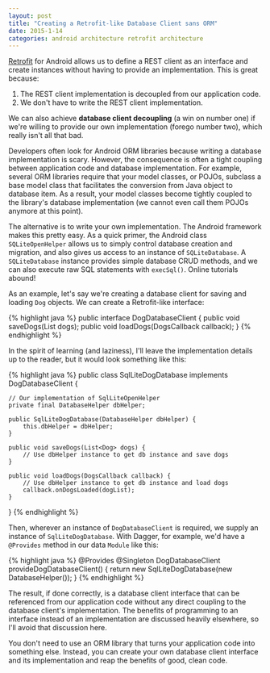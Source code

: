 ```yaml
---
layout: post
title: "Creating a Retrofit-like Database Client sans ORM"
date: 2015-1-14
categories: android architecture retrofit architecture
---
```

[Retrofit](http://square.github.io/retrofit/) for Android allows us to define a REST client as an interface and create instances without having to provide an implementation. This is great because:

1. The REST client implementation is decoupled from our application code.
2. We don't have to write the REST client implementation.

We can also achieve **database client decoupling** (a win on number one) if we're willing to provide our own implementation (forego number two), which really isn't all that bad.

Developers often look for Android ORM libraries because writing a database implementation is scary. However, the consequence is often a tight coupling between application code and database implementation. For example, several ORM libraries require that your model classes, or POJOs, subclass a base model class that facilitates the conversion from Java object to database item. As a result, your model classes become tightly coupled to the library's database implementation (we cannot even call them POJOs anymore at this point).

The alternative is to write your own implementation. The Android framework makes this pretty easy. As a quick primer, the Android class `SQLiteOpenHelper` allows us to simply control database creation and migration, and also gives us access to an instance of `SQLiteDatabase`. A `SQLiteDatabase` instance provides simple database CRUD methods, and we can also execute raw SQL statements with `execSql()`. Online tutorials abound!

As an example, let's say we're creating a database client for saving and loading `Dog` objects. We can create a Retrofit-like interface:

{% highlight java %}
public interface DogDatabaseClient {
    public void saveDogs(List<Dog> dogs);
    public void loadDogs(DogsCallback callback);
}
{% endhighlight %}

In the spirit of learning (and laziness), I'll leave the implementation details up to the reader, but it would look something like this:

{% highlight java %}
public class SqlLiteDogDatabase implements DogDatabaseClient {

    // Our implementation of SqlLiteOpenHelper
    private final DatabaseHelper dbHelper;    

    public SqlLiteDogDatabase(DatabaseHelper dbHelper) {
        this.dbHelper = dbHelper;
    }

    public void saveDogs(List<Dog> dogs) {
        // Use dbHelper instance to get db instance and save dogs
    }

    public void loadDogs(DogsCallback callback) {
        // Use dbHelper instance to get db instance and load dogs
        callback.onDogsLoaded(dogList);
    }
}
{% endhighlight %}

Then, wherever an instance of `DogDatabaseClient` is required, we supply an instance of `SqlLiteDogDatabase`. With Dagger, for example, we'd have a `@Provides` method in our data `Module` like this:

{% highlight java %}
@Provides @Singleton
DogDatabaseClient provideDogDatabaseClient() {
    return new SqlLiteDogDatabase(new DatabaseHelper());
}
{% endhighlight %}

The result, if done correctly, is a database client interface that can be referenced from our application code without any direct coupling to the database client's implementation. The benefits of programming to an interface instead of an implementation are discussed heavily elsewhere, so I'll avoid that discussion here.

You don't need to use an ORM library that turns your application code into something else. Instead, you can create your own database client interface and its implementation and reap the benefits of good, clean code.